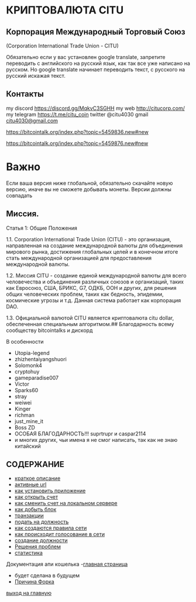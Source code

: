 # КРИПТОВАЛЮТА CITU
## Корпорация Международный Торговый Союз
(Corporation International Trade Union - CITU)

Обязательно если у вас установлен google translate, запретите переводить с английского на русский язык,
как так все уже написано на русском. Но google translate начинает переводить текст, с русского на русский искажая текст.

## Контакты
my discord https://discord.gg/MqkvC3SGHH
my web http://citucorp.com/
my telegram https://t.me/citu_coin
twitter @citu4030
gmail 
citu4030@gmail.com

https://bitcointalk.org/index.php?topic=5459836.new#new

https://bitcointalk.org/index.php?topic=5459876.new#new
# Важно
Если ваша версия ниже глобальной, обязательно скачайте новую версию,
иначе вы не сможете добывать монеты. Версии должны совпадать

## Миссия.
Статья 1: Общие Положения

1.1. Corporation International Trade Union (CITU) - это организация, направленная на создание международной валюты для объединения мирового рынка, достижения глобальных целей и в конечном итоге стать международной организацией для предоставления международной валюты.

1.2. Миссия CITU - создание единой международной валюты для всего человечества и объединения различных союзов и организаций, таких как Евросоюз, США, БРИКС, G7, ОДКБ, ООН и других, для решения общих человеческих проблем, таких как бедность, эпидемии, космические угрозы и т.д. Данная система работает как корпорация DAO.

1.3. Официальной валютой CITU является криптовалюта citu dollar, обеспеченная специальным алгоритмом.## Благодарность всему сообществу bitcointalks и дискорд

В особенности
- Utopia-legend
- zhizhentaiyangshuori
- Solomonk4
- cryptohuy
- gameparadise007
- Victor
- Sparks60
- stray
- weiwei
- Kinger
- richman
- just_mine_it
- Boss ZD
- ОСОБАЯ БЛАГОДАРНОСТЬ!!! suprtrupr и caspar2114
- и многих других, чьи имена я не смог написать, так как не знаю китайский

## СОДЕРЖАНИЕ
- [краткое описание](../documentation/preamble.md)
- [активные url](../documentation/active-url.md)
- [как установить приложение](../documentation/install.md)
- [как открыть счет](../documentation/create-account.md)
- [как сменить счет на локальном сервере](../documentation/change-account.md)
- [как добыть блок](../documentation/mine.md)
- [транзакции](../documentation/transactions.md)
- [подать на должность](../documentation/management.md)
- [как создаются правила сети](../documentation/create-law.md)
- [как происходит голосование в сети](../documentation/voting-in-network.md)
- [создание должности](../documentation/create-postion.md)
- [Решения проблем](../documentation/solving-common-problems.md)
- [статистика](../documentation/statistics.md)


Документация апи кошелька
 -[главная страница](../documentation/documentation-api-wallet.md)
 - будет сделана в будущем
 - [Причина Форка](../documentation/afterFork.md)
    

[выход на главную](../readme.md)